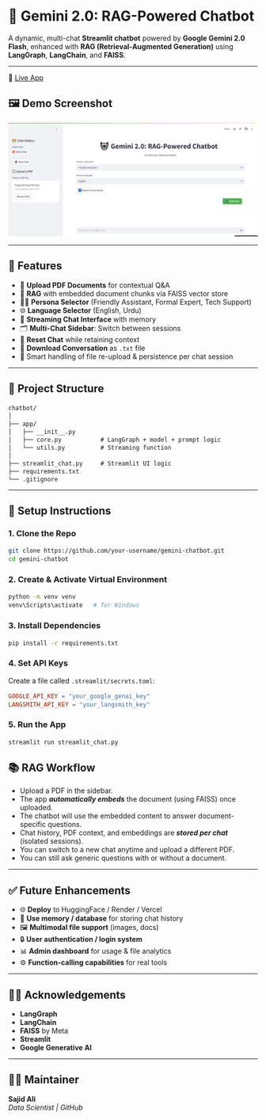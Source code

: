 # 🤖 Gemini 2.0: RAG-Powered Chatbot

A dynamic, multi-chat **Streamlit chatbot** powered by **Google Gemini 2.0 Flash**, enhanced with **RAG (Retrieval-Augmented Generation)** using **LangGraph**, **LangChain**, and **FAISS**.

---

🚀 [Live App](https://gemini-chatbot-ah6paoheh5n4z3k96zgudu.streamlit.app)

## 🖼️ Demo Screenshot

![Gemini Chatbot Demo](https://github.com/SajidAli8015/gemini-chatbot/blob/main/assets/chat-demo.PNG?raw=true)

---

## 🚀 Features

- 📄 **Upload PDF Documents** for contextual Q&A
- 🧠 **RAG** with embedded document chunks via FAISS vector store
- 🧑‍🎤 **Persona Selector** (Friendly Assistant, Formal Expert, Tech Support)
- 🌐 **Language Selector** (English, Urdu)
- 💬 **Streaming Chat Interface** with memory
- 🗂️ **Multi-Chat Sidebar**: Switch between sessions
- 🔄 **Reset Chat** while retaining context
- 📅 **Download Conversation** as `.txt` file
- 📌 Smart handling of file re-upload & persistence per chat session

---



## 📁 Project Structure

```
chatbot/
│
├── app/
│   ├── __init__.py
│   ├── core.py           # LangGraph + model + prompt logic
│   └── utils.py          # Streaming function
│
├── streamlit_chat.py     # Streamlit UI logic
├── requirements.txt
└── .gitignore
```

---

## 🔧 Setup Instructions

### 1. Clone the Repo

```bash
git clone https://github.com/your-username/gemini-chatbot.git
cd gemini-chatbot
```

### 2. Create & Activate Virtual Environment

```bash
python -m venv venv
venv\Scripts\activate   # for Windows
```

### 3. Install Dependencies

```bash
pip install -r requirements.txt
```

### 4. Set API Keys

Create a file called `.streamlit/secrets.toml`:

```toml
GOOGLE_API_KEY = "your_google_genai_key"
LANGSMITH_API_KEY = "your_langsmith_key"
```

### 5. Run the App

```bash
streamlit run streamlit_chat.py
```

## 📚 RAG Workflow

- Upload a PDF in the sidebar.  
- The app ***automatically embeds*** the document (using FAISS) once uploaded.  
- The chatbot will use the embedded content to answer document-specific questions.  
- Chat history, PDF context, and embeddings are ***stored per chat*** (isolated sessions). 
- You can switch to a new chat anytime and upload a different PDF.
- You can still ask generic questions with or without a document.  

---

## ✅ Future Enhancements

- 🌐 **Deploy** to HuggingFace / Render / Vercel  
- 🧠 **Use memory / database** for storing chat history  
- 🖼️ **Multimodal file support** (images, docs)  
- 🔒 **User authentication / login system**  
- 📊 **Admin dashboard** for usage & file analytics  
- ⚙️ **Function-calling capabilities** for real tools  

---

## 🙋‍♂️ Acknowledgements

- **LangGraph**  
- **LangChain**  
- **FAISS** by Meta  
- **Streamlit**  
- **Google Generative AI**  

---

## 🧑‍💻 Maintainer

**Sajid Ali**  
*Data Scientist | GitHub*
